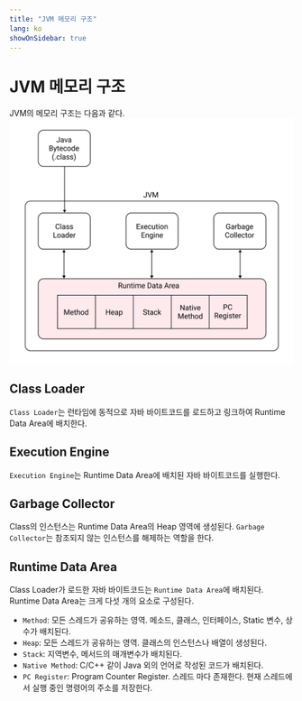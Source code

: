```yaml
---
title: "JVM 메모리 구조"
lang: ko
showOnSidebar: true
---
```


# JVM 메모리 구조
JVM의 메모리 구조는 다음과 같다.
![](./180104_jvm_memory_structure/1.png)

## Class Loader
`Class Loader`는 런타임에 동적으로 자바 바이트코드를 로드하고 링크하여 Runtime Data Area에 배치한다.

## Execution Engine
`Execution Engine`는 Runtime Data Area에 배치된 자바 바이트코드를 실행한다.

## Garbage Collector
Class의 인스턴스는 Runtime Data Area의 Heap 영역에 생성된다. `Garbage Collector`는 참조되지 않는 인스턴스를 해제하는 역할을 한다.

## Runtime Data Area
Class Loader가 로드한 자바 바이트코드는 `Runtime Data Area`에 배치된다. Runtime Data Area는 크게 다섯 개의 요소로 구성된다.

- `Method`: 모든 스레드가 공유하는 영역. 메소드, 클래스, 인터페이스, Static 변수, 상수가 배치된다.
- `Heap`: 모든 스레드가 공유하는 영역. 클래스의 인스턴스나 배열이 생성된다.
- `Stack`: 지역변수, 메서드의 매개변수가 배치된다.
- `Native Method`: C/C++ 같이 Java 외의 언어로 작성된 코드가 배치된다.
- `PC Register`: Program Counter Register. 스레드 마다 존재한다. 현재 스레드에서 실행 중인 명령어의 주소를 저장한다.